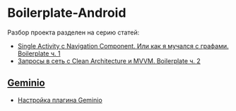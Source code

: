# Boilerplate-Android

Разбор проекта разделен на серию статей:

- [Single Activity с Navigation Component. Или как я мучался с графами. Boilerplate ч. 1](https://habr.com/ru/post/654599/)
- [Запросы в сеть с Clean Architecture и MVVM. Boilerplate ч. 2](https://habr.com/ru/post/667026/)

## [Geminio](https://github.com/hhru/android-multimodule-plugin/tree/master/plugins/hh-geminio)

- [Настройка плагина Geminio](https://www.youtube.com/watch?v=-6ZCBRQECy0)
